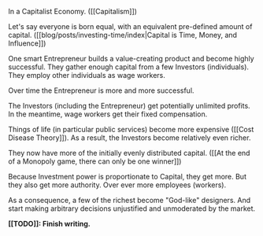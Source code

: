 
In a Capitalist Economy.
([[Capitalism]])

Let's say everyone is born equal, with an equivalent pre-defined amount of capital.
([[blog/posts/investing-time/index|Capital is Time, Money, and Influence]])

One smart Entrepreneur builds a value-creating product and become highly successful. They gather enough capital from a few Investors (individuals). They employ other individuals as wage workers.

Over time the Entrepreneur is more and more successful.

The Investors (including the Entrepreneur) get potentially unlimited profits.
In the meantime, wage workers get their fixed compensation.

Things of life (in particular public services) become more expensive ([[Cost Disease Theory]]). As a result, the Investors become relatively even richer.

They now have more of the initially evenly distributed capital.
([[At the end of a Monopoly game, there can only be one winner]])

Because Investment power is proportionate to Capital, they get more.
But they also get more authority. Over ever more employees (workers).

As a consequence, a few of the richest become "God-like" designers.
And start making arbitrary decisions unjustified and unmoderated by the market.



**[[TODO]]: Finish writing.**

